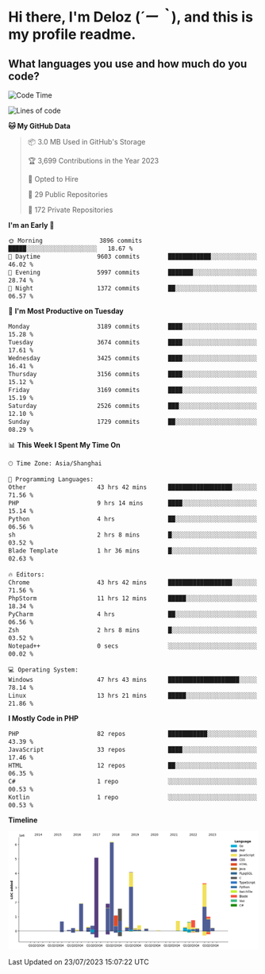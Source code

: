 # **Hi there, I'm Deloz (*´ー｀*), and this is my profile readme.**

## **What languages you use and how much do you code?**

<!--START_SECTION:waka-->
![Code Time](http://img.shields.io/badge/Code%20Time-1%2C982%20hrs%2017%20mins-blue)

![Lines of code](https://img.shields.io/badge/From%20Hello%20World%20I%27ve%20Written-31.5%20million%20lines%20of%20code-blue)

**🐱 My GitHub Data** 

> 📦 3.0 MB Used in GitHub's Storage 
 > 
> 🏆 3,699 Contributions in the Year 2023
 > 
> 💼 Opted to Hire
 > 
> 📜 29 Public Repositories 
 > 
> 🔑 172 Private Repositories 
 > 
**I'm an Early 🐤** 

```text
🌞 Morning                3896 commits        █████░░░░░░░░░░░░░░░░░░░░   18.67 % 
🌆 Daytime                9603 commits        ████████████░░░░░░░░░░░░░   46.02 % 
🌃 Evening                5997 commits        ███████░░░░░░░░░░░░░░░░░░   28.74 % 
🌙 Night                  1372 commits        ██░░░░░░░░░░░░░░░░░░░░░░░   06.57 % 
```
📅 **I'm Most Productive on Tuesday** 

```text
Monday                   3189 commits        ████░░░░░░░░░░░░░░░░░░░░░   15.28 % 
Tuesday                  3674 commits        ████░░░░░░░░░░░░░░░░░░░░░   17.61 % 
Wednesday                3425 commits        ████░░░░░░░░░░░░░░░░░░░░░   16.41 % 
Thursday                 3156 commits        ████░░░░░░░░░░░░░░░░░░░░░   15.12 % 
Friday                   3169 commits        ████░░░░░░░░░░░░░░░░░░░░░   15.19 % 
Saturday                 2526 commits        ███░░░░░░░░░░░░░░░░░░░░░░   12.10 % 
Sunday                   1729 commits        ██░░░░░░░░░░░░░░░░░░░░░░░   08.29 % 
```


📊 **This Week I Spent My Time On** 

```text
🕑︎ Time Zone: Asia/Shanghai

💬 Programming Languages: 
Other                    43 hrs 42 mins      ██████████████████░░░░░░░   71.56 % 
PHP                      9 hrs 14 mins       ████░░░░░░░░░░░░░░░░░░░░░   15.14 % 
Python                   4 hrs               ██░░░░░░░░░░░░░░░░░░░░░░░   06.56 % 
sh                       2 hrs 8 mins        █░░░░░░░░░░░░░░░░░░░░░░░░   03.52 % 
Blade Template           1 hr 36 mins        █░░░░░░░░░░░░░░░░░░░░░░░░   02.63 % 

🔥 Editors: 
Chrome                   43 hrs 42 mins      ██████████████████░░░░░░░   71.56 % 
PhpStorm                 11 hrs 12 mins      █████░░░░░░░░░░░░░░░░░░░░   18.34 % 
PyCharm                  4 hrs               ██░░░░░░░░░░░░░░░░░░░░░░░   06.56 % 
Zsh                      2 hrs 8 mins        █░░░░░░░░░░░░░░░░░░░░░░░░   03.52 % 
Notepad++                0 secs              ░░░░░░░░░░░░░░░░░░░░░░░░░   00.02 % 

💻 Operating System: 
Windows                  47 hrs 43 mins      ████████████████████░░░░░   78.14 % 
Linux                    13 hrs 21 mins      █████░░░░░░░░░░░░░░░░░░░░   21.86 % 
```

**I Mostly Code in PHP** 

```text
PHP                      82 repos            ███████████░░░░░░░░░░░░░░   43.39 % 
JavaScript               33 repos            ████░░░░░░░░░░░░░░░░░░░░░   17.46 % 
HTML                     12 repos            ██░░░░░░░░░░░░░░░░░░░░░░░   06.35 % 
C#                       1 repo              ░░░░░░░░░░░░░░░░░░░░░░░░░   00.53 % 
Kotlin                   1 repo              ░░░░░░░░░░░░░░░░░░░░░░░░░   00.53 % 
```



**Timeline**

![Lines of Code chart](https://raw.githubusercontent.com/deloz/deloz/main/assets/bar_graph.png)


 Last Updated on 23/07/2023 15:07:22 UTC
<!--END_SECTION:waka-->
